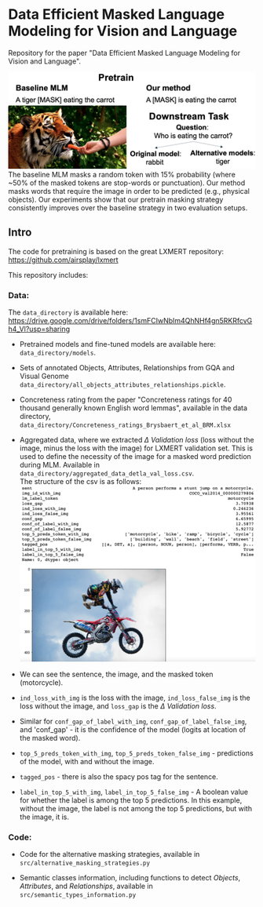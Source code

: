 # Data Efficient Masked Language Modeling for Vision and Language
Repository for the paper "Data Efficient Masked Language Modeling for Vision and Language".

![](fig1.png)
The baseline MLM masks a random token with 15\% probability (where ~50\% of the masked tokens are stop-words or punctuation). Our method masks words that require the image in order to be predicted (e.g., physical objects).
Our experiments show that our pretrain masking strategy consistently improves over the baseline strategy in two evaluation setups. 

## Intro

The code for pretraining is based on the great LXMERT repository: https://github.com/airsplay/lxmert  

This repository includes:    

### Data:  

The `data_directory` is available here: https://drive.google.com/drive/folders/1smFCIwNbIm4QhNHf4gn5RKRfcvGh4_Vl?usp=sharing

- Pretrained models and fine-tuned models are available here: `data_directory/models`.  

- Sets of annotated Objects, Attributes, Relationships from GQA and Visual Genome `data_directory/all_objects_attributes_relationships.pickle`.

- Concreteness rating from the paper "Concreteness ratings for 40 thousand generally known English word lemmas", available in the data directory, `data_directory/Concreteness_ratings_Brysbaert_et_al_BRM.xlsx`  

- Aggregated data, where we extracted _Δ Validation loss_ (loss without the image, minus the loss with the image) for LXMERT validation set. This is used to define the necessity of the image for a masked word prediction during MLM. Available in `data_directory/aggregated_data_detla_val_loss.csv`.    
The structure of the csv is as follows: ![](fig_delta_validation_loss.png)  
-  We can see the sentence, the image, and the masked token (motorcycle).  
- `ind_loss_with_img` is the loss with the image, `ind_loss_false_img` is the loss without the image, and `loss_gap` is the _Δ Validation loss_.  
- Similar for `conf_gap_of_label_with_img`, `conf_gap_of_label_false_img`, and 'conf_gap' - it is the confidence of the model (logits at location of the masked word).  
- `top_5_preds_token_with_img`, `top_5_preds_token_false_img` - predictions of the model, with and without the image.  
- `tagged_pos` - there is also the spacy pos tag for the sentence.
- `label_in_top_5_with_img`, `label_in_top_5_false_img` - A boolean value for whether the label is among the top 5 predictions. In this example, without the image, the label is not among the top 5 predictions, but with the image, it is.      


### Code:  
- Code for the alternative masking strategies, available in `src/alternative_masking_strategies.py`
  
- Semantic classes information, including functions to detect _Objects_, _Attributes_, and _Relationships_, available in `src/semantic_types_information.py`   
